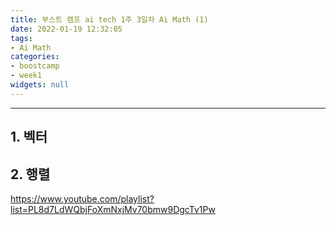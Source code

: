 ```yaml
---
title: 부스트 캠프 ai tech 1주 3일차 Ai Math (1)
date: 2022-01-19 12:32:05
tags:
- Ai Math
categories:
- boostcamp
- week1
widgets: null
---
```

***
## 1. 벡터

## 2. 행렬


https://www.youtube.com/playlist?list=PL8d7LdWQbjFoXmNxjMv70bmw9DgcTv1Pw